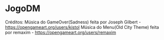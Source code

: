 # JogoDM
Créditos:
Música do GameOver(Sadness) feita por Joseph Gilbert - https://opengameart.org/users/kistol
Música do Menu(Old City Theme) feita por remaxim - https://opengameart.org/users/remaxim